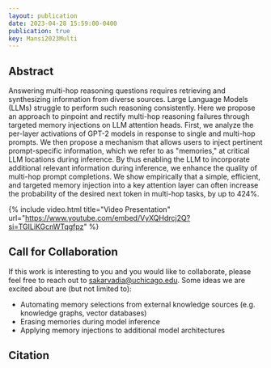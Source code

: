 ```yaml
---
layout: publication
date: 2023-04-28 15:59:00-0400
publication: true
key: Mansi2023Multi
---
```


## Abstract
Answering multi-hop reasoning questions requires retrieving and synthesizing information from diverse sources. Large Language Models (LLMs) struggle to perform such reasoning consistently. Here we propose an approach to pinpoint and rectify multi-hop reasoning failures through targeted memory injections on LLM attention heads. First, we analyze the per-layer activations of GPT-2 models in response to single and multi-hop prompts. We then propose a mechanism that allows users to inject pertinent prompt-specific information, which we refer to as "memories," at critical LLM locations during inference. By thus enabling the LLM to incorporate additional relevant information during inference, we enhance the quality of multi-hop prompt completions. We show empirically that a simple, efficient, and targeted memory injection into a key attention layer can often increase the probability of the desired next token in multi-hop tasks, by up to 424%.


{% include video.html title="Video Presentation" url="https://www.youtube.com/embed/VyXQHdrcj2Q?si=TGILiKGcnWTqgfpz" %}

## Call for Collaboration 
If this work is interesting to you and you would like to collaborate, please feel free to reach out to <a href="mailto: sakarvadia@uchicago.edu">sakarvadia@uchicago.edu</a>. Some ideas we are excited about are (but not limited to):
* Automating memory selections from external knowledge sources (e.g. knowledge graphs, vector databases)
* Erasing memories during model inference
* Applying memory injections to additional model architectures

## Citation